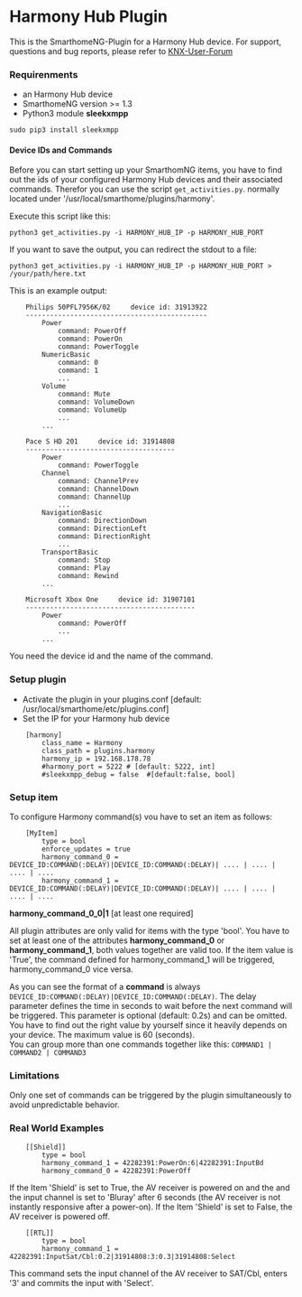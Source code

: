 # Harmony Hub Plugin

This is the SmarthomeNG-Plugin for a Harmony Hub device.
For support, questions and bug reports, please refer to [KNX-User-Forum](https://knx-user-forum.de/forum/supportforen/smarthome-py/1046500-harmony-hub-plugin)

### Requirenments

- an Harmony Hub device
- SmarthomeNG version >= 1.3
- Python3 module <b>sleekxmpp</b>

```
sudo pip3 install sleekxmpp
```

#### Device IDs and Commands

Before you can start setting up your SmarthomNG items, you have to find out the ids of your configured Harmony Hub
devices and their associated commands. Therefor you can use the script ```get_activities.py```. normally located under 
'/usr/local/smarthome/plugins/harmony'.
 
Execute this script like this:
 
```
python3 get_activities.py -i HARMONY_HUB_IP -p HARMONY_HUB_PORT
```
 
If you want to save the output, you can redirect the stdout to a file:
 
```
python3 get_activities.py -i HARMONY_HUB_IP -p HARMONY_HUB_PORT > /your/path/here.txt
```
 
 
This is an example output:

```
    Philips 50PFL7956K/02     device id: 31913922
    ---------------------------------------------
        Power
            command: PowerOff
            command: PowerOn
            command: PowerToggle
        NumericBasic
            command: 0
            command: 1
            ...
        Volume
            command: Mute
            command: VolumeDown
            command: VolumeUp
            ...
        ...
        
    Pace S HD 201     device id: 31914808
    -------------------------------------
        Power
            command: PowerToggle
        Channel
            command: ChannelPrev
            command: ChannelDown
            command: ChannelUp
            ...
        NavigationBasic
            command: DirectionDown
            command: DirectionLeft
            command: DirectionRight
            ...
        TransportBasic
            command: Stop
            command: Play
            command: Rewind
        ...
            
    Microsoft Xbox One     device id: 31907101
    ------------------------------------------
        Power
            command: PowerOff
            ...
        ...
```
 
You need the device id and the name of the command.
 
### Setup plugin

- Activate the plugin in your plugins.conf [default: /usr/local/smarthome/etc/plugins.conf]
- Set the IP for your Harmony hub device 

```
    [harmony]
        class_name = Harmony
        class_path = plugins.harmony
        harmony_ip = 192.168.178.78 
        #harmony_port = 5222 # [default: 5222, int]
        #sleekxmpp_debug = false  #[default:false, bool]
```
<p>
  
### Setup item
  
To configure Harmony command(s) vou have to set an item as follows:
 
```
    [MyItem]
        type = bool
        enforce_updates = true
        harmony_command_0 = DEVICE_ID:COMMAND(:DELAY)|DEVICE_ID:COMMAND(:DELAY)| .... | .... | .... | ....
        harmony_command_1 = DEVICE_ID:COMMAND(:DELAY)|DEVICE_ID:COMMAND(:DELAY)| .... | .... | .... | ....
```
 
**harmony_command_0_0|1**     [at least one required]<p>
All plugin attributes are only valid for items with the type 'bool'. You have to set at least one of the attributes 
<b>harmony_command_0</b> or <b>harmony_command_1</b>, both values together are valid too. If the item value is 
'True', the command defined for harmony_command_1 will be triggered, harmony_command_0 vice versa.<p>

As you can see the format of a **command** is always ```DEVICE_ID:COMMAND(:DELAY)|DEVICE_ID:COMMAND(:DELAY)```. The 
delay parameter defines the time in seconds to wait before the next command will be triggered. This parameter is 
optional (default: 0.2s) and can be omitted. You have to find out the right value by yourself since it heavily
depends on your device. The maximum value is 60 (seconds).  
You can group more than one commands together like this: ```COMMAND1 | COMMAND2 | COMMAND3```
 
### Limitations

Only one set of commands can be triggered by the plugin simultaneously to avoid unpredictable behavior. 
 
### Real World Examples

```
    [[Shield]]
        type = bool
        harmony_command_1 = 42282391:PowerOn:6|42282391:InputBd
        harmony_command_0 = 42282391:PowerOff
```
 
If the Item 'Shield' is set to True, the AV receiver is powered on and the and the input channel is set to 'Bluray' 
after 6 seconds (the AV receiver is not instantly responsive after a power-on). 
If the Item 'Shield' is set to False, the AV receiver is powered off.
 
```
    [[RTL]]
        type = bool
        harmony_command_1 = 42282391:InputSat/Cbl:0.2|31914808:3:0.3|31914808:Select
```
This command sets the input channel of the AV receiver to SAT/Cbl, enters '3' and commits the input with 'Select'.